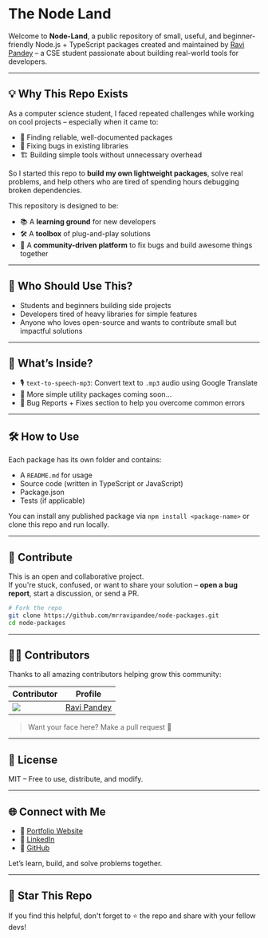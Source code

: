 # The Node Land

Welcome to **Node-Land**, a public repository of small, useful, and beginner-friendly Node.js + TypeScript packages created and maintained by [Ravi Pandey](https://https://imravidev.vercel.app/) – a CSE student passionate about building real-world tools for developers.

---

## 💡 Why This Repo Exists

As a computer science student, I faced repeated challenges while working on cool projects – especially when it came to:

- 🧩 Finding reliable, well-documented packages
- 🐞 Fixing bugs in existing libraries
- 🏗️ Building simple tools without unnecessary overhead

So I started this repo to **build my own lightweight packages**, solve real problems, and help others who are tired of spending hours debugging broken dependencies.

This repository is designed to be:
- 📚 A **learning ground** for new developers
- 🛠️ A **toolbox** of plug-and-play solutions
- 🤝 A **community-driven platform** to fix bugs and build awesome things together

---

## 🤔 Who Should Use This?

- Students and beginners building side projects
- Developers tired of heavy libraries for simple features
- Anyone who loves open-source and wants to contribute small but impactful solutions

---

## 🧠 What’s Inside?

- 🎙️ `text-to-speech-mp3`: Convert text to `.mp3` audio using Google Translate
- 🧩 More simple utility packages coming soon...
- 🐛 Bug Reports + Fixes section to help you overcome common errors

---

## 🛠 How to Use

Each package has its own folder and contains:
- A `README.md` for usage
- Source code (written in TypeScript or JavaScript)
- Package.json
- Tests (if applicable)

You can install any published package via `npm install <package-name>` or clone this repo and run locally.

---

## 🤝 Contribute

This is an open and collaborative project.  
If you're stuck, confused, or want to share your solution – **open a bug report**, start a discussion, or send a PR.

```bash
# Fork the repo
git clone https://github.com/mrravipandee/node-packages.git
cd node-packages
```

---

## 🧑‍💻 Contributors

Thanks to all amazing contributors helping grow this community:

| Contributor | Profile |
|-------------|---------|
| ![](https://avatars.githubusercontent.com/u/74792529?v=4?v=4&s=64) | [Ravi Pandey](https://github.com/mrravipandee) |

> Want your face here? Make a pull request 🙌

---

## 📜 License

MIT – Free to use, distribute, and modify.

---

## 🌐 Connect with Me

- 🔗 [Portfolio Website](https://https://imravidev.vercel.app/)
- 💼 [LinkedIn](https://www.linkedin.com/in/mrravipandee/)
- 🐙 [GitHub](https://github.com/mrravipandee)

Let’s learn, build, and solve problems together.

---

## 🌟 Star This Repo

If you find this helpful, don't forget to ⭐ the repo and share with your fellow devs!